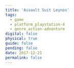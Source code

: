 ```yaml
---
title: 'Assault Suit Leynos'
tags:
  - game
  - platform_playstation-4
  - genre_action-adventure
digital: false
physical: true
guide: false
pending: false
date: 2017-12-21
permalink: false
---
```

